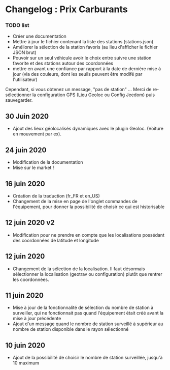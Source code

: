 # Changelog : Prix Carburants

### TODO list
- Créer une documentation
- Mettre à jour le fichier contenant la liste des stations (stations.json)
- Améliorer la sélection de la station favoris (au lieu d'afficher le fichier JSON brut)
- Pouvoir sur un seul véhicule avoir le choix entre suivre une station favorite et des stations autour des coordonnées
- mettre en avant une confiance par rapport à la date de dernière mise à jour (via des couleurs, dont les seuils peuvent être modifé par l'utilisateur)

Cependant, si vous obtenez un message, "pas de station" …
Merci de re-sélectionner la configuration GPS (Lieu Geoloc ou Config Jeedom) puis sauvegarder.

## 30 Juin 2020
- Ajout des lieux géolocalisés dynamiques avec le plugin Geoloc. (Voiture en mouvement par ex).

## 24 juin 2020
- Modification de la documentation
- Mise sur le market !

## 16 juin 2020
- Création de la traduction (fr_FR et en_US)
- Changement de la mise en page de l'onglet commandes de l'équipement, pour donner la possibilité de choisir ce qui est historisable

## 12 juin 2020 v2
- Modification pour ne prendre en compte que les localisations possédant des coordonnées de latitude et longitude

## 12 juin 2020
- Changement de la sélection de la localisation. Il faut désormais sélectionner la localisation (geotrav ou configuration) plutôt que rentrer les coordonnées.

## 11 juin 2020
- Mise à jour de la fonctionnalité de sélection du nombre de station à surveiller, qui ne fonctionnait pas quand l'équipement était créé avant la mise à jour précédente
- Ajout d'un message quand le nombre de station surveillé à supérieur au nombre de station disponible dans le rayon sélectionné

## 10 juin 2020
- Ajout de la possibilité de choisir le nombre de station surveillée, jusqu'à 10 maximum
